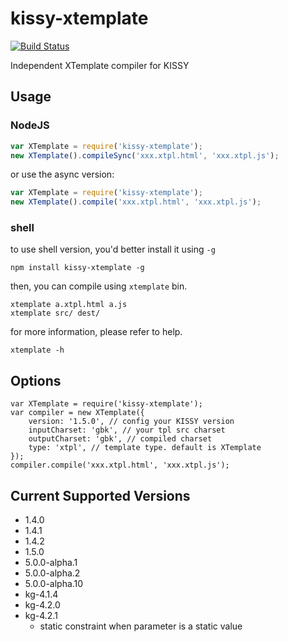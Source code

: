 # kissy-xtemplate

[![Build Status](https://travis-ci.org/daxingplay/kissy-xtemplate.png?branch=master)](https://travis-ci.org/daxingplay/kissy-xtemplate)

Independent XTemplate compiler for KISSY

## Usage

### NodeJS

```js
var XTemplate = require('kissy-xtemplate');
new XTemplate().compileSync('xxx.xtpl.html', 'xxx.xtpl.js');
```

or use the async version:

```js
var XTemplate = require('kissy-xtemplate');
new XTemplate().compile('xxx.xtpl.html', 'xxx.xtpl.js');
```

### shell

to use shell version, you'd better install it using `-g`

```
npm install kissy-xtemplate -g
```

then, you can compile using `xtemplate` bin.

```
xtemplate a.xtpl.html a.js
xtemplate src/ dest/
```

for more information, please refer to help.

```
xtemplate -h
```

## Options

```
var XTemplate = require('kissy-xtemplate');
var compiler = new XTemplate({
    version: '1.5.0', // config your KISSY version
    inputCharset: 'gbk', // your tpl src charset
    outputCharset: 'gbk', // compiled charset
    type: 'xtpl', // template type. default is XTemplate
});
compiler.compile('xxx.xtpl.html', 'xxx.xtpl.js');
```

## Current Supported Versions

* 1.4.0
* 1.4.1
* 1.4.2
* 1.5.0
* 5.0.0-alpha.1
* 5.0.0-alpha.2
* 5.0.0-alpha.10
* kg-4.1.4
* kg-4.2.0
* kg-4.2.1 
    * static constraint when parameter is a static value
